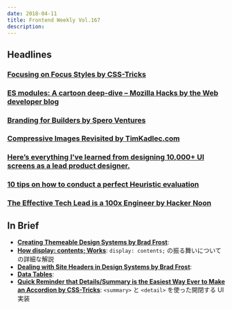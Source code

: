 ```yaml
---
date: 2018-04-11
title: Frontend Weekly Vol.167
description: 
---
```


## Headlines

### [Focusing on Focus Styles by CSS-Tricks](https://css-tricks.com/focusing-on-focus-styles/)


### [ES modules: A cartoon deep-dive – Mozilla Hacks by the Web developer blog](https://hacks.mozilla.org/2018/03/es-modules-a-cartoon-deep-dive/)


### [Branding for Builders by Spero Ventures](https://medium.com/speroventures/branding-for-builders-19e103ef3f1d)


### [Compressive Images Revisited by TimKadlec.com](https://timkadlec.com/remembers/2018-03-22-compressive-images-revisited/)


### [Here’s everything I’ve learned from designing 10,000+ UI screens as a lead product designer.](https://medium.com/ux-power-tools/heres-everything-i-ve-learned-from-designing-10-000-ui-screens-as-a-lead-product-designer-7d2810bee810)


### [10 tips on how to conduct a perfect Heuristic evaluation](https://medium.muz.li/10-tips-on-how-to-conduct-a-perfect-heuristic-evaluation-ae5f8f4b3257)


### [The Effective Tech Lead is a 100x Engineer by Hacker Noon](https://hackernoon.com/the-effective-tech-lead-is-a-100x-engineer-fe49c0372a63)

## In Brief

- [**Creating Themeable Design Systems by Brad Frost**](http://bradfrost.com/blog/post/creating-themeable-design-systems/):
- [**How display: contents; Works**](https://bitsofco.de/how-display-contents-works/): `display: contents;` の振る舞いについての詳細な解説
- [**Dealing with Site Headers in Design Systems by Brad Frost**](http://bradfrost.com/blog/post/dealing-with-site-headers-in-design-systems/):
- [**Data Tables**](https://inclusive-components.design/data-tables/):
- [**Quick Reminder that Details/Summary is the Easiest Way Ever to Make an Accordion by CSS-Tricks**](https://css-tricks.com/quick-reminder-that-details-summary-is-the-easiest-way-ever-to-make-an-accordion/): `<summary>` と `<detail>` を使った開閉する UI 実装
